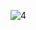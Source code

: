 ![4](https://github.com/DigitalHDR/prime-flix/assets/73972922/3b950d44-34fe-43e7-9f46-90d0ed8dbabf)
